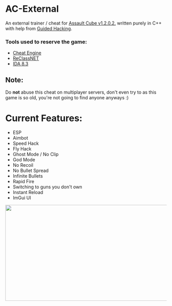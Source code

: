 # AC-External

An external trainer / cheat for [Assault Cube v1.2.0.2.](https://assault.cubers.net/) written purely in C++ with help from [Guided Hacking](https://guidedhacking.com/).
### Tools used to reserve the game:
- [Cheat Engine](https://github.com/cheat-engine/cheat-engine)
- [ReClassNET](https://github.com/ReClassNET/ReClass.NET)
- [IDA 8.3](https://hex-rays.com/ida-pro/)

## Note:
Do **not** abuse this cheat on multiplayer servers, don't even try to as this game is so old, you're not going to find anyone anyways :)

# Current Features:
- ESP
- Aimbot
- Speed Hack
- Fly Hack
- Ghost Mode / No Clip
- God Mode
- No Recoil
- No Bullet Spread
- Infinite Bullets
- Rapid Fire
- Switching to guns you don't own
- Instant Reload
- ImGui UI
  
<img src="https://media.discordapp.net/attachments/1144360787029278740/1154149321097367652/ezgif.com-video-to-gif.gif" width="800" height="300" />
